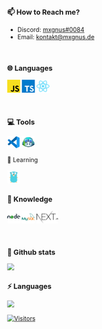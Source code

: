 ### 📫 How to Reach me?

-  Discord: <a href='https://discordapp.com/users/666974190561394698'>mxgnus#0084</a>
-  Email: <a href='mailto:kontakt@mxgnus.de'>kontakt@mxgnus.de</a>

<br />

### 🌐 Languages

<a href='https://de.wikipedia.org/wiki/JavaScript'><img width='30' height='30' src='./javascript.png'/></a>
<a href='https://www.typescriptlang.org/'><img width='30' height='30' src='./typescript.png'/></a>
<a href='https://reactjs.org/'><img width='30' height='30' src='./react-tsx.png'/></a>

<br />

### 💻 Tools

<a href='https://code.visualstudio.com/'><img width='30' height='30' src='./vscode.png'/></a>
<a href='https://copilot.github.com/'><img width='30' height='30' src='./copilot.png'/></a>

🤯 Learning
<br>
<br>
<a href='https://go.dev/'><img width="30" src="./go.png"/></a>

### 🧠 Knowledge

<a href='https://nodejs.org/'><img width='30' height='30' src='./nodejs.png'/></a>
<a href='https://www.mysql.com'><img width='30' height='30' src='./mysql.png'/></a>
<a href='https://nextjs.org//'><img width='50' height='30' src='./nextjs.png'/></a>

<br />

### 🚀 Github stats

<img src='https://github-readme-stats.vercel.app/api?username=mxgnus-de&show_icons=true&title_color=ffffff&icon_color=006ab0&text_color=daf7dc&bg_color=101010'>

<br />

### ⚡ Languages

<img src='https://github-readme-stats.vercel.app/api/top-langs/?username=mxgnus&show_icons=true&title_color=ffffff&icon_color=006ab0&text_color=daf7dc&bg_color=101010' />

[![Visitors](https://api.visitorbadge.io/api/visitors?path=https%3A%2F%2Fgithub.com%2Fmxgnus%2FmxgnuscountColor=%23263759)](https://visitorbadge.io/status?path=https%3A%2F%2Fgithub.com%2Fmxgnus%2Fmxgnus)
